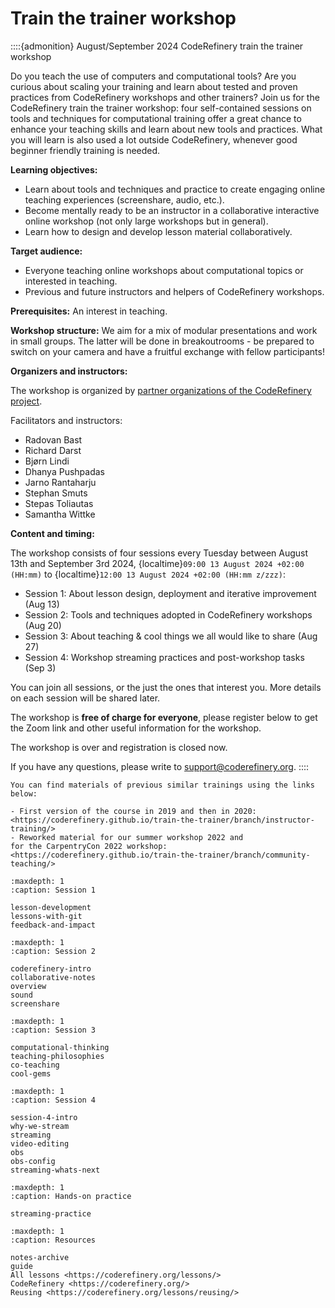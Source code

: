 # Train the trainer workshop

::::{admonition} August/September 2024 CodeRefinery train the trainer workshop

Do you teach the use of computers and computational tools? Are you curious about scaling your training and learn about tested and proven practices from CodeRefinery workshops and other trainers? Join us for the CodeRefinery train the trainer workshop: four self-contained sessions on tools and techniques for computational training offer a great chance to enhance your teaching skills and learn about new tools and practices. What you will learn is also used a lot outside CodeRefinery, whenever good beginner friendly training is needed.

**Learning objectives:**
- Learn about tools and techniques and practice to create engaging online teaching experiences (screenshare, audio, etc.).
- Become mentally ready to be an instructor in a collaborative interactive online workshop (not only large workshops but in general).
- Learn how to design and develop lesson material collaboratively.

**Target audience:**
- Everyone teaching online workshops about computational topics or interested in teaching.
- Previous and future instructors and helpers of CodeRefinery workshops.

**Prerequisites:**
An interest in teaching.

**Workshop structure:** 
We aim for a mix of modular presentations and work in small groups. The latter will be done in breakoutrooms - 
be prepared to switch on your camera and have a fruitful exchange with fellow participants!

**Organizers and instructors:**

The workshop is organized by [partner organizations of the CodeRefinery project](https://coderefinery.org/about/partners/).

Facilitators and instructors: 

- Radovan Bast
- Richard Darst
- Bjørn Lindi
- Dhanya Pushpadas
- Jarno Rantaharju
- Stephan Smuts
- Stepas Toliautas
- Samantha Wittke


**Content and timing:**

The workshop consists of four sessions every Tuesday between August
13th and September 3rd 2024,
{localtime}`09:00 13 August 2024 +02:00 (HH:mm)` to
{localtime}`12:00 13 August 2024 +02:00 (HH:mm z/zzz)`:

- Session 1: About lesson design, deployment and iterative improvement (Aug 13)
- Session 2: Tools and techniques adopted in CodeRefinery workshops (Aug 20)
- Session 3: About teaching & cool things we all would like to share (Aug 27)
- Session 4: Workshop streaming practices and post-workshop tasks (Sep 3)

You can join all sessions, or the just the ones that interest you. More details on each session will be shared later. 

The workshop is **free of charge for everyone**, please register below to get the Zoom link and other useful information for the workshop.

The workshop is over and registration is closed now. 

If you have any questions, please write to <support@coderefinery.org>.
::::

```{admonition} 
You can find materials of previous similar trainings using the links below:

- First version of the course in 2019 and then in 2020:
<https://coderefinery.github.io/train-the-trainer/branch/instructor-training/>
- Reworked material for our summer workshop 2022 and
for the CarpentryCon 2022 workshop:
<https://coderefinery.github.io/train-the-trainer/branch/community-teaching/>
```

```{toctree}
:maxdepth: 1
:caption: Session 1

lesson-development
lessons-with-git
feedback-and-impact
```

```{toctree}
:maxdepth: 1
:caption: Session 2

coderefinery-intro
collaborative-notes
overview
sound
screenshare
```

```{toctree}
:maxdepth: 1
:caption: Session 3

computational-thinking
teaching-philosophies
co-teaching
cool-gems
```

```{toctree}
:maxdepth: 1
:caption: Session 4

session-4-intro
why-we-stream
streaming
video-editing
obs
obs-config
streaming-whats-next
```

```{toctree}
:maxdepth: 1
:caption: Hands-on practice

streaming-practice
```


```{toctree}
:maxdepth: 1
:caption: Resources

notes-archive
guide
All lessons <https://coderefinery.org/lessons/>
CodeRefinery <https://coderefinery.org/>
Reusing <https://coderefinery.org/lessons/reusing/>
```
